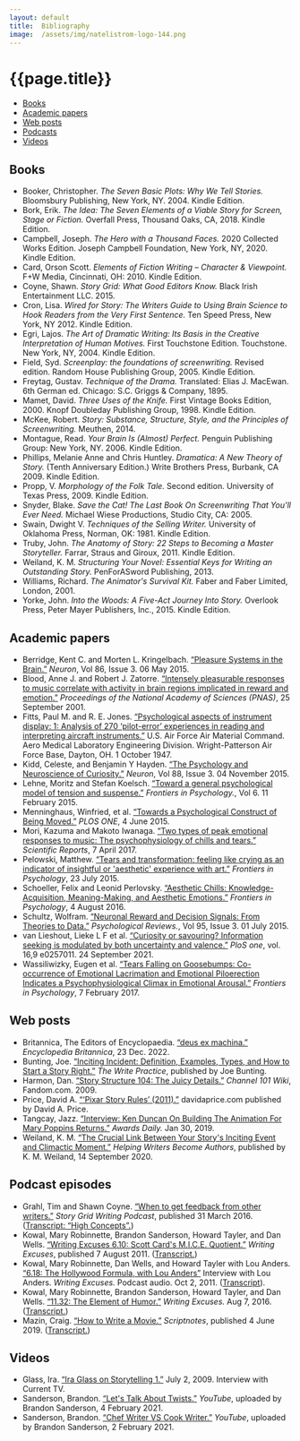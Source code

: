 ```yaml
---
layout: default
title:  Bibliography
image:  /assets/img/natelistrom-logo-144.png
---
```


<h1 class="title">{{page.title}}</h1>

<ul>
<li><a href="#books">Books</a></li>
<li><a href="#papers">Academic papers</a></li>
<li><a href="#web">Web posts</a></li>
<li><a href="#podcasts">Podcasts</a></li>
<li><a href="#videos">Videos</a></li>
</ul>


<a name="books"></a>
## Books

<ul>
<li><a name="booker2004"></a>Booker, Christopher. <em>The Seven Basic Plots: Why We Tell Stories.</em> Bloomsbury Publishing, New York, NY. 2004. Kindle Edition.</li>

<li><a name="bork2018"></a>Bork, Erik. <em>The Idea: The Seven Elements of a Viable Story for Screen, Stage or Fiction.</em> Overfall Press, Thousand Oaks, CA, 2018. Kindle Edition.</li>

<li><a name="campbell2020"></a>Campbell, Joseph. <em>The Hero with a Thousand Faces.</em> 2020 Collected Works Edition. Joseph Campbell Foundation, New York, NY, 2020. Kindle Edition.</li>

<li><a name="card2010"></a>Card, Orson Scott. <em>Elements of Fiction Writing &ndash; Character &amp; Viewpoint.</em> F+W Media, Cincinnati, OH: 2010. Kindle Edition.</li>

<li><a name="coyne2015"></a>Coyne, Shawn. <em>Story Grid: What Good Editors Know.</em> Black Irish Entertainment LLC. 2015.</li>

<li><a name="cron2012"></a>Cron, Lisa. <em>Wired for Story: The Writers Guide to Using Brain Science to Hook Readers from the Very First Sentence.</em> Ten Speed Press, New York, NY 2012. Kindle Edition.</li>

<li><a name="egri2004"></a>Egri, Lajos. <em>The Art of Dramatic Writing: Its Basis in the Creative Interpretation of Human Motives.</em> First Touchstone Edition. Touchstone. New York, NY, 2004. Kindle Edition.</li>

<li><a name="field2005"></a>Field, Syd. <em>Screenplay: the foundations of screenwriting.</em> Revised edition. Random House Publishing Group, 2005. Kindle Edition.</li>

<li><a name="freytag1895"></a>Freytag, Gustav. <em>Technique of the Drama.</em> Translated: Elias J. MacEwan. 6th German ed. Chicago: S.C. Griggs & Company, 1895.</li>

<li><a name="mamet1998"></a>Mamet, David. <em>Three Uses of the Knife.</em> First Vintage Books Edition, 2000. Knopf Doubleday Publishing Group, 1998. Kindle Edition.</li>

<li><a name="mckee2014"></a>McKee, Robert. <em>Story: Substance, Structure, Style, and the Principles of Screenwriting.</em> Meuthen, 2014.</li>

<li><a name="montague2006"></a>Montague, Read. <em>Your Brain Is (Almost) Perfect.</em> Penguin Publishing Group: New York, NY. 2006. Kindle Edition.</li>

<li><a name="phillips2009"></a>Phillips, Melanie Anne and Chris Huntley. <em>Dramatica: A New Theory of Story.</em> (Tenth Anniversary Edition.) Write Brothers Press, Burbank, CA 2009. Kindle Edition.</li>

<li><a name="propp2009"></a>Propp, V. <em>Morphology of the Folk Tale.</em> Second edition. University of Texas Press, 2009. Kindle Edition.</li>

<li><a name="snyder2005"></a>Snyder, Blake. <em>Save the Cat! The Last Book On Screenwriting That You'll Ever Need.</em> Michael Wiese Productions, Studio City, CA: 2005.</li>

<li><a name="swain1981"></a>Swain, Dwight V. <em>Techniques of the Selling Writer.</em> University of Oklahoma Press, Norman, OK: 1981. Kindle Edition.</li>

<li><a name="truby2011"></a>Truby, John. <em>The Anatomy of Story: 22 Steps to Becoming a Master Storyteller.</em> Farrar, Straus and Giroux, 2011. Kindle Edition.</li>

<li><a name="weiland2013"></a>Weiland, K. M. <em>Structuring Your Novel: Essential Keys for Writing an Outstanding Story.</em> PenForASword Publishing, 2013.</li>

<li><a name="williams2001"></a>Williams, Richard. <em>The Animator's Survival Kit.</em> Faber and Faber Limited, London, 2001.</li>

<li><a name="yorke2015"></a>Yorke, John. <em>Into the Woods: A Five-Act Journey Into Story.</em> Overlook Press, Peter Mayer Publishers, Inc., 2015. Kindle Edition.</li>
</ul>


<a name="papers"></a>
## Academic papers

<ul>
<li><a name="berridge2015"></a>Berridge, Kent C. and Morten L. Kringelbach. <a href="https://doi.org/10.1016/j.neuron.2015.02.018">&ldquo;Pleasure Systems in the Brain.&rdquo;</a> <em>Neuron</em>, Vol 86, Issue 3. 06 May 2015.</li>

<li><a name="blood2001"></a>Blood, Anne J. and Robert J. Zatorre. <a href="https://doi.org/10.1073/pnas.191355898">&ldquo;Intensely pleasurable responses to music correlate with activity in brain regions implicated in reward and emotion.&rdquo;</a> <em>Proceedings of the National Academy of Sciences (PNAS)</em>, 25 September 2001.</li>

<li><a name="fitts1947"></a>Fitts, Paul M. and R. E. Jones. <a href="https://apps.dtic.mil/sti/pdfs/ADA800143.pdf">&ldquo;Psychological aspects of instrument display: 1: Analysis of 270 &lsquo;pilot-error&rsquo; experiences in reading and interpreting aircraft instruments.&rdquo;</a> U.S. Air Force Air Material Command. Aero Medical Laboratory Engineering Division. Wright-Patterson Air Force Base, Dayton, OH. 1 October 1947.</li>

<li><a name="kidd2015"></a>Kidd, Celeste, and Benjamin Y Hayden. <a href="https://doi.org/10.1016%2Fj.neuron.2015.09.010">&ldquo;The Psychology and Neuroscience of Curiosity.&rdquo;</a> <em>Neuron</em>, Vol 88, Issue 3. 04 November 2015.</li>

<li><a name="lehne2015"></a>Lehne, Moritz and Stefan Koelsch. <a href="https://doi.org/10.3389/fpsyg.2015.00079">&ldquo;Toward a general psychological model of tension and suspense.&rdquo;</a> <em>Frontiers in Psychology.</em>, Vol 6. 11 February 2015.</li>

<li><a name="menninghaus2015"></a>Menninghaus, Winfried, et al. <a href="https://doi.org/10.1371/journal.pone.0128451">&ldquo;Towards a Psychological Construct of Being Moved.&rdquo;</a> <em>PLOS ONE</em>, 4 June 2015.</li>

<li><a name="mori2017"></a>Mori, Kazuma and Makoto Iwanaga. <a href="https://doi.org/10.1038/srep46063">&ldquo;Two types of peak emotional responses to music: The psychophysiology of chills and tears.&rdquo;</a> <em>Scientific Reports</em>, 7 April 2017.</li>

<li><a name="pelowski2015"></a>Pelowski, Matthew. <a href="https://doi.org/10.3389/fpsyg.2015.01006">&ldquo;Tears and transformation: feeling like crying as an indicator of insightful or 'aesthetic' experience with art.&rdquo;</a> <em>Frontiers in Psychology</em>, 23 July 2015.</li>

<li><a name="schoeller2016"></a>Schoeller, Felix and Leonid Perlovsky. <a href="https://doi.org/10.3389/fpsyg.2016.01093">&ldquo;Aesthetic Chills: Knowledge-Acquisition, Meaning-Making, and Aesthetic Emotions.&rdquo;</a> <em>Frontiers in Psychology</em>, 4 August 2016.</li>

<li><a name="schultz2015"></a>Schultz, Wolfram. <a href="https://doi.org/10.1152/physrev.00023.2014">&ldquo;Neuronal Reward and Decision Signals: From Theories to Data.&rdquo;</a> <em>Psychological Reviews.</em>, Vol 95, Issue 3. 01 July 2015.</li>

<li><a name="vanlieshout2021"></a>van Lieshout, Lieke L F et al. <a href="https://doi.org/10.1371%2Fjournal.pone.0257011">&ldquo;Curiosity or savouring? Information seeking is modulated by both uncertainty and valence.&rdquo;</a> <em>PloS one</em>, vol. 16,9 e0257011. 24 September 2021.</li>

<li><a name="wassiliwizky2017"></a>Wassiliwizky, Eugen et al. <a href="https://doi.org/10.3389/fpsyg.2017.00041">&ldquo;Tears Falling on Goosebumps: Co-occurrence of Emotional Lacrimation and Emotional Piloerection Indicates a Psychophysiological Climax in Emotional Arousal.&rdquo;</a> <em>Frontiers in Psychology</em>, 7 February 2017.</li>
</ul>


<a name="web"></a>
## Web posts

<ul>
<li><a name="britannica2022"></a>Britannica, The Editors of Encyclopaedia. <a href="https://www.britannica.com/art/deus-ex-machina">&ldquo;deus ex machina.&rdquo;</a> <em>Encyclopedia Britannica</em>, 23 Dec. 2022.</li>

<li><a name="bunting"></a>Bunting, Joe. <a href="https://thewritepractice.com/inciting-incident/">&ldquo;Inciting Incident: Definition, Examples, Types, and How to Start a Story Right.&rdquo;</a> <em>The Write Practice</em>, published by Joe Bunting.</li>

<li><a name="harmon2009"></a>Harmon, Dan. <a href="https://open.spotify.com/episode/1rhv7sT6MN6RmHcx5rKJsW">&ldquo;Story Structure 104: The Juicy Details.&rdquo;</a> <em>Channel 101 Wiki</em>, Fandom.com. 2009.</li>

<li><a name="price2011"></a>Price, David A. <a href="https://www.davidaprice.com/pixar-story-rules">&ldquo;&lsquo;Pixar Story Rules&rsquo; (2011).&rdquo;</a> davidaprice.com published by David A. Price.</li>

<li><a name="tangcay2019"></a>Tangcay, Jazz. <a href="https://www.awardsdaily.com/2019/01/29/inteview-ken-duncan-on-building-the-animation-for-mary-poppins-returns/">&ldquo;Interview: Ken Duncan On Building The Animation For Mary Poppins Returns.&rdquo;</a> <em>Awards Daily.</em> Jan 30, 2019.</li>

<li><a name="weiland2020"></a>Weiland, K. M. <a href="http://www.helpingwritersbecomeauthors.com/inciting-event-and-climactic-moment">&ldquo;The Crucial Link Between Your Story's Inciting Event and Climactic Moment.&rdquo;</a> <em>Helping Writers Become Authors</em>, published by K. M. Weiland, 14 September 2020.</li>
</ul>


<a name="podcasts"></a>
## Podcast episodes

<ul>
<li><a name="grahl2016"></a>Grahl, Tim and Shawn Coyne. <a href="https://open.spotify.com/episode/1rhv7sT6MN6RmHcx5rKJsW">&ldquo;When to get feedback from other writers.&rdquo;</a> <em>Story Grid Writing Podcast</em>, published 31 March 2016. (<a href='https://storygrid.com/highconcepts/'>Transcript: &ldquo;High Concepts&rdquo;.</a>)</li>

<li><a name="kowal2011"></a>Kowal, Mary Robinnette, Brandon Sanderson, Howard Tayler, and Dan Wells. <a href="https://writingexcuses.com/writing-excuses-6-10-scott-cards-m-i-c-e-quotient/">&ldquo;Writing Excuses 6.10: Scott Card's M.I.C.E. Quotient.&rdquo;</a> <em>Writing Excuses</em>, published 7 August 2011. (<a href='https://wetranscripts.livejournal.com/47936.html'>Transcript.</a>)</li>

<li><a name="kowal2011a"></a>Kowal, Mary Robinnette, Dan Wells, and Howard Tayler with Lou Anders. <a href="https://writingexcuses.com/2011/10/02/writing-excuses-6-18-hollywood-formula">&ldquo;6.18: The Hollywood Formula, with Lou Anders&rdquo;</a> Interview with Lou Anders. <em>Writing Excuses.</em> Podcast audio. Oct 2, 2011. (<a href='https://wetranscripts.livejournal.com/49969.html'>Transcript</a>).</li>

<li><a name="kowal2016"></a>Kowal, Mary Robinnette, Brandon Sanderson, Howard Tayler, and Dan Wells. <a href="https://writingexcuses.com/11-32-the-element-of-humor/">&ldquo;11.32: The Element of Humor.&rdquo;</a> <em>Writing Excuses.</em> Aug 7, 2016. (<a href='https://wetranscripts.livejournal.com/118930.html'>Transcript.</a>)</li>

<li><a name="mazin2019"></a>Mazin, Craig. <a href="https://johnaugust.com/2019/how-to-write-a-movie">&ldquo;How to Write a Movie.&rdquo;</a> <em>Scriptnotes</em>, published 4 June 2019. (<a href='https://johnaugust.com/2019/scriptnotes-ep-403-how-to-write-a-movie-transcript'>Transcript.</a>)</li>
</ul>


<a name="videos"></a>
## Videos
<ul>
<li><a name="glass2009"></a>Glass, Ira. <a href="https://www.thisamericanlife.org/extras/ira-glass-on-storytelling">&ldquo;Ira Glass on Storytelling 1.&rdquo;</a> July 2, 2009. Interview with Current TV.</li>

<li><a name="sanderson2021"></a>Sanderson, Brandon. <a href="https://www.youtube.com/watch?v=QZXBKbg9p4E">&ldquo;Let's Talk About Twists.&rdquo;</a> <em>YouTube</em>, uploaded by Brandon Sanderson, 4 February 2021.</li>

<li><a name="sanderson2021a"></a>Sanderson, Brandon. <a href="https://www.youtube.com/watch?v=nJfraWAvYkc">&ldquo;Chef Writer VS Cook Writer.&rdquo;</a> <em>YouTube</em>, uploaded by Brandon Sanderson, 2 February 2021.</li>
</ul>